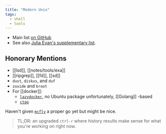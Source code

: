 ```yaml
---
title: "Modern Unix"
tags: 
  - shell
  - tools
---
```


- Main list [on GitHub](https://github.com/ibraheemdev/modern-unix)
- See also [Julia Evan's supplementary list](https://jvns.ca/blog/2022/04/12/a-list-of-new-ish--command-line-tools/).

## Honorary Mentions
- [[lsd]], [[notes/tools/exa]]
- [[ripgrep]], [[fd]], [[sd]]
- `dust`, `diskus`, and `duf`
- `zoxide` and `broot`
- For [[docker]]:
	- [`lazydocker`](https://github.com/jesseduffield/lazydocker), no Ubuntu package unfortunately, [[Golang]] -based
	- [`ctop`](https://github.com/bcicen/ctop)

Haven't given [`mcfly`](https://github.com/cantino/mcfly) a proper go yet but might be nice.
> TL;DR: an upgraded `ctrl-r` where history results make sense for what you're working on right now.